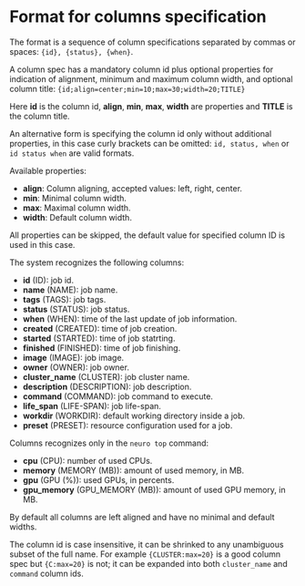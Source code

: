 Format for columns specification
================================

The format is a sequence of column specifications separated
by commas or spaces: `{id}, {status}, {when}`.

A column spec has a mandatory column id plus optional properties
for indication of alignment, minimum and maximum column width,
and optional column title: `{id;align=center;min=10;max=30;width=20;TITLE}`

Here **id** is the column id, **align**, **min**, **max**, **width**
are properties and **TITLE** is the column title.

An alternative form is specifying the column id only without
additional properties, in this case curly brackets can be omitted:
`id, status, when` or `id status when` are valid formats.


Available properties:

* **align**: Column aligning, accepted values: left, right, center.
* **min**: Minimal column width.
* **max**: Maximal column width.
* **width**: Default column width.

All properties can be skipped, the default value for specified column ID
is used in this case.

The system recognizes the following columns:

* **id** (ID): job id.
* **name** (NAME): job name.
* **tags** (TAGS): job tags.
* **status** (STATUS): job status.
* **when** (WHEN): time of the last update of job information.
* **created** (CREATED): time of job creation.
* **started** (STARTED): time of job statrting.
* **finished** (FINISHED): time of job finishing.
* **image** (IMAGE): job image.
* **owner** (OWNER): job owner.
* **cluster_name** (CLUSTER): job cluster name.
* **description** (DESCRIPTION): job description.
* **command** (COMMAND): job command to execute.
* **life_span** (LIFE-SPAN): job life-span.
* **workdir** (WORKDIR): default working directory inside a job.
* **preset** (PRESET): resource configuration used for a job.

Columns recognizes only in the `neuro top` command:

* **cpu** (CPU): number of used CPUs.
* **memory** (MEMORY (MB)): amount of used memory, in MB.
* **gpu** (GPU (%)): used GPUs, in percents.
* **gpu_memory** (GPU_MEMORY (MB)): amount of used GPU memory, in MB.

By default all columns are left aligned and have no minimal and default widths.

The column id is case insensitive, it can be shrinked to any unambiguous subset
of the full name.  For example `{CLUSTER:max=20}` is a good column spec but
`{C:max=20}` is not; it can be expanded into both `cluster_name` and `command`
column ids.